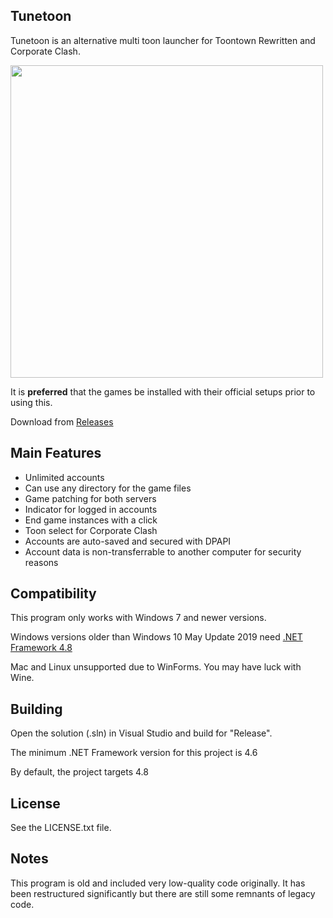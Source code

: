 ## Tunetoon

Tunetoon is an alternative multi toon launcher for Toontown Rewritten and Corporate Clash.

<img src="https://i.imgur.com/bt1jqpr.png" width = 500>

It is **preferred** that the games be installed with their official setups prior to using this.

Download from [Releases](https://github.com/DioExtreme/Tunetoon/releases)

## Main Features
- Unlimited accounts
- Can use any directory for the game files
- Game patching for both servers
- Indicator for logged in accounts
- End game instances with a click
- Toon select for Corporate Clash
- Accounts are auto-saved and secured with DPAPI
- Account data is non-transferrable to another computer for security reasons

## Compatibility

This program only works with Windows 7 and newer versions.

Windows versions older than Windows 10 May Update 2019 need [.NET Framework 4.8](https://dotnet.microsoft.com/download/dotnet-framework/thank-you/net48-web-installer)

Mac and Linux unsupported due to WinForms. You may have luck with Wine.

## Building
Open the solution (.sln) in Visual Studio and build for "Release".

The minimum .NET Framework version for this project is 4.6

By default, the project targets 4.8

## License
See the LICENSE.txt file.

## Notes
This program is old and included very low-quality code originally. It has been restructured significantly but there are still some remnants of legacy code.
